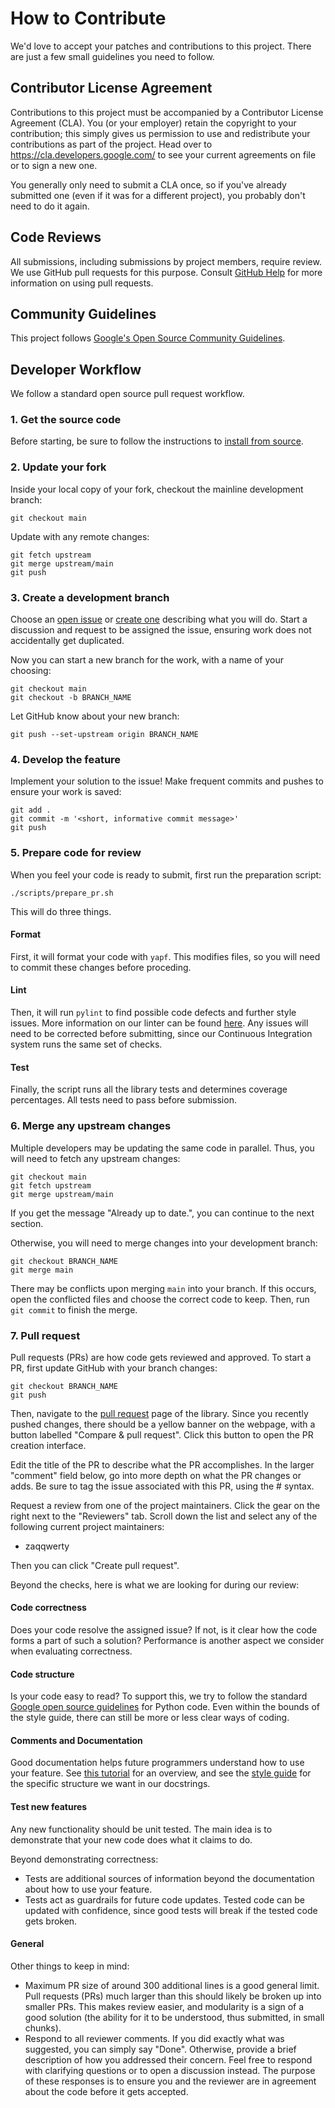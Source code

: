 # How to Contribute

We'd love to accept your patches and contributions to this project. There are
just a few small guidelines you need to follow.

## Contributor License Agreement

Contributions to this project must be accompanied by a Contributor License
Agreement (CLA). You (or your employer) retain the copyright to your
contribution; this simply gives us permission to use and redistribute your
contributions as part of the project. Head over to
<https://cla.developers.google.com/> to see your current agreements on file or
to sign a new one.

You generally only need to submit a CLA once, so if you've already submitted one
(even if it was for a different project), you probably don't need to do it
again.

## Code Reviews

All submissions, including submissions by project members, require review. We
use GitHub pull requests for this purpose. Consult
[GitHub Help](https://help.github.com/articles/about-pull-requests/) for more
information on using pull requests.

## Community Guidelines

This project follows
[Google's Open Source Community Guidelines](https://opensource.google/conduct/).


## Developer Workflow

We follow a standard open source pull request workflow.


### 1. Get the source code

Before starting, be sure to follow the instructions to [install from source](https://github.com/google/qhbm-library/blob/main/docs/install.md#install-from-source).


### 2. Update your fork

Inside your local copy of your fork, checkout the mainline development branch:
```
git checkout main
```
Update with any remote changes:
```
git fetch upstream
git merge upstream/main
git push
```


### 3. Create a development branch

Choose an [open issue](https://github.com/google/qhbm-library/issues) or [create one](https://github.com/google/qhbm-library/issues/new) describing what you will do. Start a discussion and request to be assigned the issue, ensuring work does not accidentally get duplicated.

Now you can start a new branch for the work, with a name of your choosing:
```
git checkout main
git checkout -b BRANCH_NAME
```

Let GitHub know about your new branch:
```
git push --set-upstream origin BRANCH_NAME
```


### 4. Develop the feature

Implement your solution to the issue! Make frequent commits and pushes to ensure your work is saved:
```
git add .
git commit -m '<short, informative commit message>'
git push
```


### 5. Prepare code for review

When you feel your code is ready to submit, first run the preparation script:
```
./scripts/prepare_pr.sh
```
This will do three things.
#### Format
First, it will format your code with `yapf`. This modifies files, so you will need to commit these changes before proceding.
#### Lint
Then, it will run `pylint` to find possible code defects and further style issues. More information on our linter can be found [here](https://google.github.io/styleguide/pyguide.html#21-lint). Any issues will need to be corrected before submitting, since our Continuous Integration system runs the same set of checks.
#### Test
Finally, the script runs all the library tests and determines coverage percentages. All tests need to pass before submission.


### 6. Merge any upstream changes

Multiple developers may be updating the same code in parallel. Thus, you will need to fetch any upstream changes:
```
git checkout main
git fetch upstream
git merge upstream/main
```
If you get the message "Already up to date.", you can continue to the next section.

Otherwise, you will need to merge changes into your development branch:
```
git checkout BRANCH_NAME
git merge main
```
There may be conflicts upon merging `main` into your branch. If this occurs, open the conflicted files and choose the correct code to keep. Then, run `git commit` to finish the merge.


### 7. Pull request

Pull requests (PRs) are how code gets reviewed and approved. To start a PR, first update GitHub with your branch changes:
```
git checkout BRANCH_NAME
git push
```
Then, navigate to the [pull request](https://github.com/google/qhbm-library/pulls) page of the library. Since you recently pushed changes, there should be a yellow banner on the webpage, with a button labelled "Compare & pull request". Click this button to open the PR creation interface.

Edit the title of the PR to describe what the PR accomplishes. In the larger "comment" field below, go into more depth on what the PR changes or adds. Be sure to tag the issue associated with this PR, using the #<issue number> syntax.

Request a review from one of the project maintainers. Click the gear on the right next to the "Reviewers" tab. Scroll down the list and select any of the following current project maintainers:
- zaqqwerty

Then you can click "Create pull request".

Beyond the checks, here is what we are looking for during our review:

#### Code correctness
Does your code resolve the assigned issue? If not, is it clear how the code forms a part of such a solution? Performance is another aspect we consider when evaluating correctness.

#### Code structure
Is your code easy to read? To support this, we try to follow the standard [Google open source guidelines](https://google.github.io/styleguide/pyguide.html) for Python code. Even within the bounds of the style guide, there can still be more or less clear ways of coding.

#### Comments and Documentation
Good documentation helps future programmers understand how to use your feature. See [this tutorial](https://realpython.com/documenting-python-code/) for an overview, and see the [style guide](https://google.github.io/styleguide/pyguide.html#38-comments-and-docstrings) for the specific structure we want in our docstrings.

#### Test new features

Any new functionality should be unit tested. The main idea is to demonstrate that your new code does what it claims to do.

Beyond demonstrating correctness:
- Tests are additional sources of information beyond the documentation about how to use your feature.
- Tests act as guardrails for future code updates. Tested code can be updated with confidence, since good tests will break if the tested code gets broken.

#### General
Other things to keep in mind:
- Maximum PR size of around 300 additional lines is a good general limit. Pull requests (PRs) much larger than this should likely be broken up into smaller PRs. This makes review easier, and modularity is a sign of a good solution (the ability for it to be understood, thus submitted, in small chunks).
- Respond to all reviewer comments. If you did exactly what was suggested, you can simply say "Done". Otherwise, provide a brief description of how you addressed their concern. Feel free to respond with clarifying questions or to open a discussion instead. The purpose of these responses is to ensure you and the reviewer are in agreement about the code before it gets accepted.
